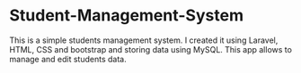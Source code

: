 # Student-Management-System
This is a simple students management system.
I created it using Laravel, HTML, CSS and bootstrap and storing data using MySQL.
This app allows to manage and edit students data.

